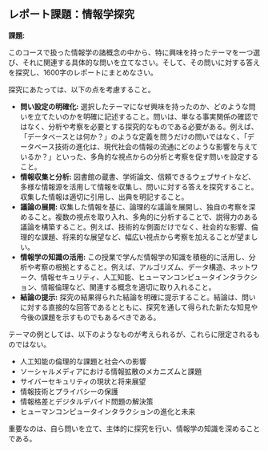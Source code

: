 ## レポート課題：情報学探究

**課題:**

このコースで扱った情報学の諸概念の中から、特に興味を持ったテーマを一つ選び、それに関連する具体的な問いを立てなさい。そして、その問いに対する答えを探究し、1600字のレポートにまとめなさい。

探究にあたっては、以下の点を考慮すること。

* **問い設定の明確化:**  選択したテーマになぜ興味を持ったのか、どのような問いを立てたいのかを明確に記述すること。問いは、単なる事実関係の確認ではなく、分析や考察を必要とする探究的なものである必要がある。例えば、「データベースとは何か？」のような定義を問うだけの問いではなく、「データベース技術の進化は、現代社会の情報の流通にどのような影響を与えているか？」といった、多角的な視点からの分析と考察を促す問いを設定すること。
* **情報収集と分析:**  図書館の蔵書、学術論文、信頼できるウェブサイトなど、多様な情報源を活用して情報を収集し、問いに対する答えを探究すること。収集した情報は適切に引用し、出典を明記すること。
* **議論の展開:**  収集した情報を基に、論理的な議論を展開し、独自の考察を深めること。複数の視点を取り入れ、多角的に分析することで、説得力のある議論を構築すること。例えば、技術的な側面だけでなく、社会的な影響、倫理的な課題、将来的な展望など、幅広い視点から考察を加えることが望ましい。
* **情報学の知識の活用:**  この授業で学んだ情報学の知識を積極的に活用し、分析や考察の根拠とすること。例えば、アルゴリズム、データ構造、ネットワーク、情報セキュリティ、人工知能、ヒューマンコンピュータインタラクション、情報倫理など、関連する概念を適切に取り入れること。
* **結論の提示:**  探究の結果得られた結論を明確に提示すること。結論は、問いに対する直接的な回答であるとともに、探究を通して得られた新たな知見や今後の課題を示すものでもあるべきである。

テーマの例としては、以下のようなものが考えられるが、これらに限定されるものではない。

* 人工知能の倫理的な課題と社会への影響
* ソーシャルメディアにおける情報拡散のメカニズムと課題
* サイバーセキュリティの現状と将来展望
* 情報技術とプライバシーの保護
* 情報格差とデジタルデバイド問題の解決策
* ヒューマンコンピュータインタラクションの進化と未来


重要なのは、自ら問いを立て、主体的に探究を行い、情報学の知識を深めることである。


